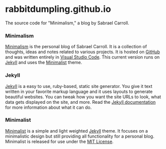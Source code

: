 # rabbitdumpling.github.io
The source code for "Minimalism," a blog by Sabrael Carroll.

### Minimalism
[Minimalism]({{site.url}}) is the personal blog of Sabrael Carroll. It is a collection of thoughts, ideas and notes related to various projects. It is hosted on [GitHub](https://github.com/rabbitDumpling/rabbitdumpling.github.io) and was written entirely in [Visual Studio Code](https://code.visualstudio.com/). This current version runs on [Jekyll](https://jekyllrb.com/) and uses the [Minimalist](https://github.com/Trybnetic/minimalist) theme.

### Jekyll
[Jekyll](https://jekyllrb.com/) is a easy to use, ruby-based, static site generator. You give it text written in your favorite markup language and it uses layouts to generate beautiful websites. You can tweak how you want the site URLs to look, what data gets displayed on the site, and more. Read the [Jekyll documentation](http://jekyllrb.com/docs/home/) for more information about what it can do.

### Minimalist
[Minimalist](https://github.com/Trybnetic/minimalist) is a simple and light weighted [Jekyll](https://jekyllrb.com/) theme. It focuses on a minimalistic design but still providing all functionality for a personal blog. Minimalist is released for use under the [MIT License](LICENSE).